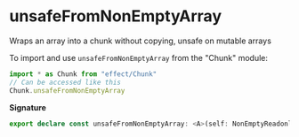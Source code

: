 # unsafeFromNonEmptyArray

Wraps an array into a chunk without copying, unsafe on mutable arrays

To import and use `unsafeFromNonEmptyArray` from the "Chunk" module:

```ts
import * as Chunk from "effect/Chunk"
// Can be accessed like this
Chunk.unsafeFromNonEmptyArray
```

**Signature**

```ts
export declare const unsafeFromNonEmptyArray: <A>(self: NonEmptyReadonlyArray<A>) => NonEmptyChunk<A>
```
